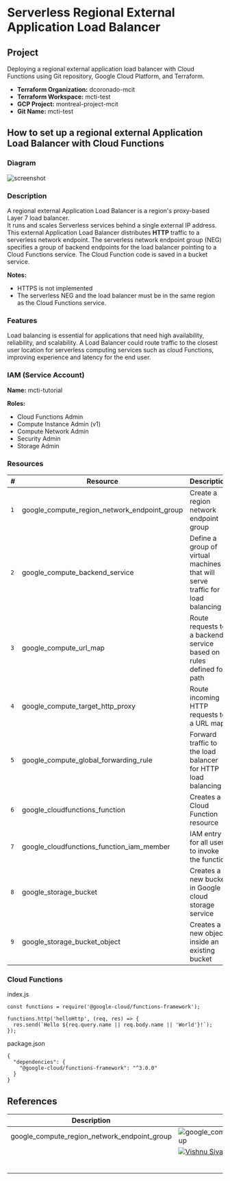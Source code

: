 # Serverless Regional External Application Load Balancer

## Project

Deploying a regional external application load balancer with Cloud Functions using Git repository, Google Cloud Platform, and Terraform.  

- **Terraform Organization:** dcoronado-mcit
- **Terraform Workspace:** mcti-test
- **GCP Project:** montreal-project-mcit
- **Git Name:** mcti-test

## How to set up a regional external Application Load Balancer with Cloud Functions

### Diagram
![screenshot](readme/diagram.jpg)

### Description
A regional external Application Load Balancer is a region's proxy-based Layer 7 load balancer.  
It runs and scales Serverless services behind a single external IP address. 
This external Application Load Balancer distributes **HTTP** traffic to a serverless network endpoint. 
The serverless network endpoint group (NEG) specifies a group of backend endpoints for the load balancer pointing to a Cloud Functions service.
The Cloud Function code is saved in a bucket service.

**Notes:** 
- HTTPS is not implemented
- The serverless NEG and the load balancer must be in the same region as the Cloud Functions service. 

### Features 
Load balancing is essential for applications that need high availability, reliability, and scalability. 
A Load Balancer could route traffic to the closest user location for serverless computing services such as cloud Functions, improving experience and latency for the end user. 

### IAM (Service Account)
**Name:** mcti-tutorial

**Roles:**
- Cloud Functions Admin
- Compute Instance Admin (v1)
- Compute Network Admin
- Security Admin
- Storage Admin


### Resources

| # | Resource  |  Description |
|---|---------- |  ------------------ | 
|`1`| google_compute_region_network_endpoint_group| Create a region network endpoint group |
|`2`| google_compute_backend_service| Define a group of virtual machines that will serve traffic for load balancing|
|`3`| google_compute_url_map | Route requests to a backend service based on rules defined for path|
|`4`| google_compute_target_http_proxy| Route incoming HTTP requests to a URL map|
|`5`| google_compute_global_forwarding_rule| Forward traffic to the load balancer for HTTP load balancing|
|`6`| google_cloudfunctions_function| Creates a Cloud Function resource|
|`7`| google_cloudfunctions_function_iam_member| IAM entry for all users to invoke the function |
|`8`| google_storage_bucket| Creates a new bucket in Google cloud storage service  |
|`9`| google_storage_bucket_object| Creates a new object inside an existing bucket|

### Cloud Functions

index.js
```
const functions = require('@google-cloud/functions-framework');

functions.http('helloHttp', (req, res) => {
  res.send(`Hello ${req.query.name || req.body.name || 'World'}!`);
});
```

package.json

```
{
  "dependencies": {
    "@google-cloud/functions-framework": "^3.0.0"
  }
}
```


## References

|Description| URL|
|-----|-----|
|google_compute_region_network_endpoint_group| ![google_compute_region_network_endpoint_group](https://registry.terraform.io/providers/hashicorp/google/latest/docs/resources/compute_region_network_endpoint_group)|
||[![Vishnu Sivadas](https://www.vishnusivadas.com/github/codequality.svg?style=flat)](https://github.com/VishnuSivadasVS)|
|||
|||
|||
|||
|||
|||

